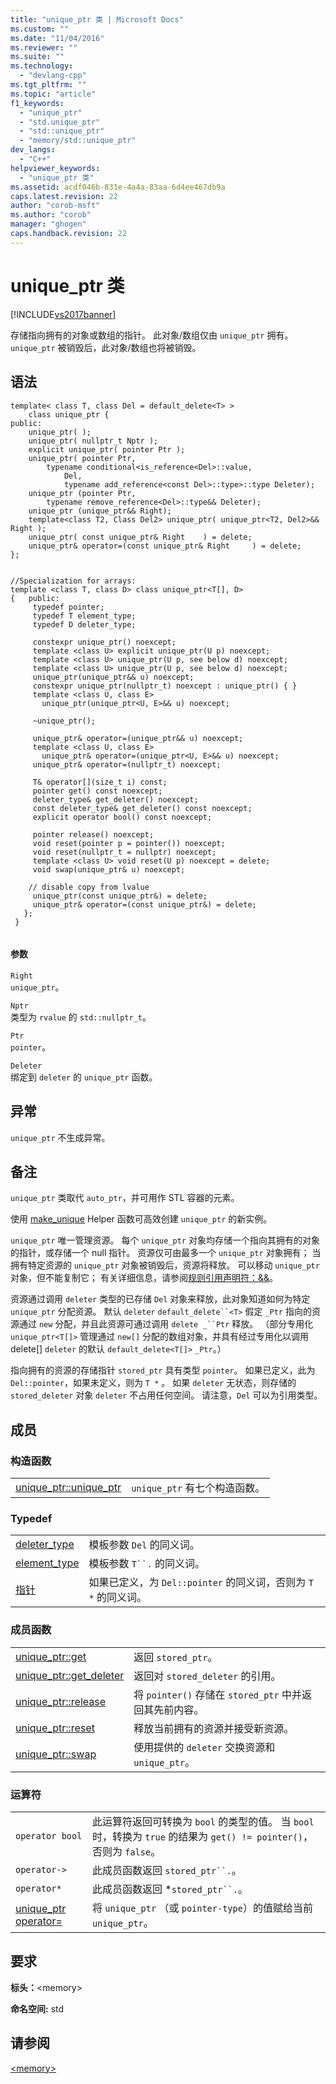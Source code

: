 ```yaml
---
title: "unique_ptr 类 | Microsoft Docs"
ms.custom: ""
ms.date: "11/04/2016"
ms.reviewer: ""
ms.suite: ""
ms.technology: 
  - "devlang-cpp"
ms.tgt_pltfrm: ""
ms.topic: "article"
f1_keywords: 
  - "unique_ptr"
  - "std.unique_ptr"
  - "std::unique_ptr"
  - "memory/std::unique_ptr"
dev_langs: 
  - "C++"
helpviewer_keywords: 
  - "unique_ptr 类"
ms.assetid: acdf046b-831e-4a4a-83aa-6d4ee467db9a
caps.latest.revision: 22
author: "corob-msft"
ms.author: "corob"
manager: "ghogen"
caps.handback.revision: 22
---
```

# unique_ptr 类
[!INCLUDE[vs2017banner](../assembler/inline/includes/vs2017banner.md)]

存储指向拥有的对象或数组的指针。  此对象\/数组仅由 `unique_ptr` 拥有。  `unique_ptr` 被销毁后，此对象\/数组也将被销毁。  
  
## 语法  
  
```  
template< class T, class Del = default_delete<T> >  
    class unique_ptr {  
public:  
    unique_ptr( );  
    unique_ptr( nullptr_t Nptr );  
    explicit unique_ptr( pointer Ptr );  
    unique_ptr( pointer Ptr,  
        typename conditional<is_reference<Del>::value,   
            Del,  
            typename add_reference<const Del>::type>::type Deleter);  
    unique_ptr (pointer Ptr,  
        typename remove_reference<Del>::type&& Deleter);  
    unique_ptr (unique_ptr&& Right);  
    template<class T2, Class Del2> unique_ptr( unique_ptr<T2, Del2>&& Right );  
    unique_ptr( const unique_ptr& Right    ) = delete;  
    unique_ptr& operator=(const unique_ptr& Right     ) = delete;  
};  
  
```  
  
```  
//Specialization for arrays:  
template <class T, class D> class unique_ptr<T[], D>   
{   public:       
     typedef pointer;  
     typedef T element_type;  
     typedef D deleter_type;  
  
     constexpr unique_ptr() noexcept;  
     template <class U> explicit unique_ptr(U p) noexcept;  
     template <class U> unique_ptr(U p, see below d) noexcept;  
     template <class U> unique_ptr(U p, see below d) noexcept;  
     unique_ptr(unique_ptr&& u) noexcept;  
     constexpr unique_ptr(nullptr_t) noexcept : unique_ptr() { }  
     template <class U, class E>  
       unique_ptr(unique_ptr<U, E>&& u) noexcept;  
  
     ~unique_ptr();  
  
     unique_ptr& operator=(unique_ptr&& u) noexcept;  
     template <class U, class E>  
       unique_ptr& operator=(unique_ptr<U, E>&& u) noexcept;  
     unique_ptr& operator=(nullptr_t) noexcept;  
  
     T& operator[](size_t i) const;  
     pointer get() const noexcept;  
     deleter_type& get_deleter() noexcept;  
     const deleter_type& get_deleter() const noexcept;  
     explicit operator bool() const noexcept;  
  
     pointer release() noexcept;  
     void reset(pointer p = pointer()) noexcept;  
     void reset(nullptr_t = nullptr) noexcept;  
     template <class U> void reset(U p) noexcept = delete;  
     void swap(unique_ptr& u) noexcept;  
  
    // disable copy from lvalue  
     unique_ptr(const unique_ptr&) = delete;  
     unique_ptr& operator=(const unique_ptr&) = delete;  
   };  
 }  
  
```  
  
#### 参数  
 `Right`  
 `unique_ptr`。  
  
 `Nptr`  
 类型为 `rvalue` 的 `std::nullptr_t`。  
  
 `Ptr`  
 `pointer`。  
  
 `Deleter`  
 绑定到 `deleter` 的 `unique_ptr` 函数。  
  
## 异常  
 `unique_ptr` 不生成异常。  
  
## 备注  
 `unique_ptr` 类取代 `auto_ptr`，并可用作 STL 容器的元素。  
  
 使用 [make\_unique](../Topic/make_unique.md) Helper 函数可高效创建 `unique_ptr` 的新实例。  
  
 `unique_ptr` 唯一管理资源。  每个 `unique_ptr` 对象均存储一个指向其拥有的对象的指针，或存储一个 null 指针。  资源仅可由最多一个 `unique_ptr` 对象拥有；  当拥有特定资源的 `unique_ptr` 对象被销毁后，资源将释放。  可以移动 `unique_ptr` 对象，但不能复制它；  有关详细信息，请参阅[规则引用声明符：&&](../cpp/rvalue-reference-declarator-amp-amp.md)。  
  
 资源通过调用 `deleter` 类型的已存储 `Del` 对象来释放，此对象知道如何为特定 `unique_ptr` 分配资源。  默认 `deleter` `default_delete``<T>` 假定 `_Ptr` 指向的资源通过 `new` 分配，并且此资源可通过调用 `delete _``Ptr` 释放。  （部分专用化 `unique_ptr<T[]>` 管理通过 `new[]` 分配的数组对象，并具有经过专用化以调用 delete\[\] `deleter` 的默认 `default_delete<T[]>` `_Ptr`。）  
  
 指向拥有的资源的存储指针 `stored_ptr` 具有类型 `pointer`。  如果已定义，此为 `Del::pointer`，如果未定义，则为 `T *` 。  如果 `deleter` 无状态，则存储的 `stored_deleter` 对象 `deleter` 不占用任何空间。  请注意，`Del` 可以为引用类型。  
  
## 成员  
  
### 构造函数  
  
|||  
|-|-|  
|[unique\_ptr::unique\_ptr](../Topic/unique_ptr::unique_ptr.md)|`unique_ptr` 有七个构造函数。|  
  
### Typedef  
  
|||  
|-|-|  
|[deleter\_type](../Topic/deleter_type.md)|模板参数 `Del` 的同义词。|  
|[element\_type](../Topic/element_type.md)|模板参数 `T``.` 的同义词。|  
|[指针](../Topic/pointer.md)|如果已定义，为 `Del::pointer` 的同义词，否则为 `T *` 的同义词。|  
  
### 成员函数  
  
|||  
|-|-|  
|[unique\_ptr::get](../Topic/unique_ptr::get.md)|返回 `stored_ptr`。|  
|[unique\_ptr::get\_deleter](../Topic/unique_ptr::get_deleter.md)|返回对 `stored_deleter` 的引用。|  
|[unique\_ptr::release](../Topic/unique_ptr::release.md)|将 `pointer()` 存储在 `stored_ptr` 中并返回其先前内容。|  
|[unique\_ptr::reset](../Topic/unique_ptr::reset.md)|释放当前拥有的资源并接受新资源。|  
|[unique\_ptr::swap](../Topic/unique_ptr::swap.md)|使用提供的 `deleter` 交换资源和 `unique_ptr`。|  
  
### 运算符  
  
|||  
|-|-|  
|`operator bool`|此运算符返回可转换为 `bool` 的类型的值。  当 `bool` 时，转换为 `true` 的结果为 `get() != pointer()`，否则为 `false`。|  
|`operator->`|此成员函数返回 `stored_ptr``.`。|  
|`operator*`|此成员函数返回 \*`stored_ptr``.`。|  
|[unique\_ptr operator\=](../Topic/unique_ptr%20operator=.md)|将 `unique_ptr` （或 `pointer-type`）的值赋给当前 `unique_ptr`。|  
  
## 要求  
 **标头：**\<memory\>  
  
 **命名空间:** std  
  
## 请参阅  
 [\<memory\>](../standard-library/memory.md)